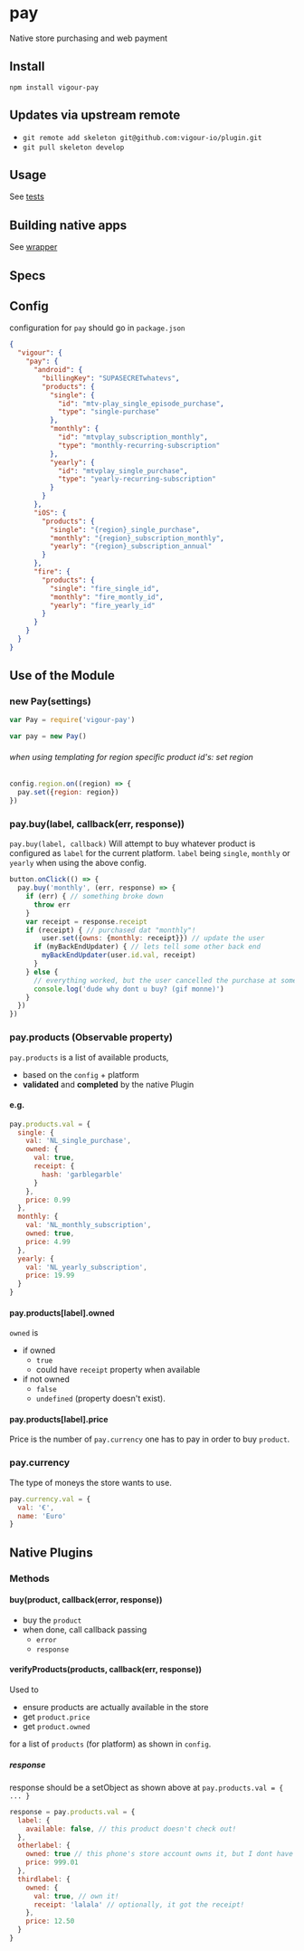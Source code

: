 # pay
Native store purchasing and web payment

## Install
`npm install vigour-pay`

## Updates via upstream remote

- `git remote add skeleton git@github.com:vigour-io/plugin.git`
- `git pull skeleton develop`

## Usage
See [tests](test)

## Building native apps
See [wrapper](http://github.com/vigour-io/vigour-native)

## Specs

## Config

configuration for `pay` should go in `package.json`

```json
{
  "vigour": {
    "pay": {
      "android": {
        "billingKey": "SUPASECRETwhatevs",
        "products": {
          "single": {
            "id": "mtv-play_single_episode_purchase",
            "type": "single-purchase"
          },
          "monthly": {
          	"id": "mtvplay_subscription_monthly",
            "type": "monthly-recurring-subscription"
          },
          "yearly": {
          	"id": "mtvplay_single_purchase",
            "type": "yearly-recurring-subscription"
          }
        }
      },
      "iOS": {
        "products": {
          "single": "{region}_single_purchase",
          "monthly": "{region}_subscription_monthly",
          "yearly": "{region}_subscription_annual"
        }
      },
      "fire": {
        "products": {
          "single": "fire_single_id",
          "monthly": "fire_montly_id",
          "yearly": "fire_yearly_id"
        }
      }
    }
  }
}
```

## Use of the Module

### new Pay(settings)
```javascript
var Pay = require('vigour-pay')

var pay = new Pay()
```
###### when using templating for region specific product id's: set region
```javascript
config.region.on((region) => {
  pay.set({region: region})
})
```

### pay.buy(label, callback(err, response))
`pay.buy(label, callback)` Will attempt to buy whatever product is configured as `label` for the current platform. `label` being `single`, `monthly` or `yearly` when using the above config.
```javascript
button.onClick(() => {
  pay.buy('monthly', (err, response) => {
    if (err) { // something broke down
      throw err
    }
    var receipt = response.receipt
    if (receipt) { // purchased dat "monthly"!
    	user.set({owns: {monthly: receipt}}) // update the user
      if (myBackEndUpdater) { // lets tell some other back end
        myBackEndUpdater(user.id.val, receipt)
      }
    } else {
      // everything worked, but the user cancelled the purchase at some point
      console.log('dude why dont u buy? (gif monne)')
    }
  })
})
```

### pay.products (Observable property)
`pay.products` is a list of available products,
- based on the `config` + platform
- __validated__ and __completed__ by the native Plugin

#### e.g.
```javascript
pay.products.val = {
  single: {
    val: 'NL_single_purchase',
    owned: {
      val: true,
      receipt: {
        hash: 'garblegarble'
      }
    },
    price: 0.99
  },
  monthly: {
    val: 'NL_monthly_subscription',
    owned: true,
    price: 4.99
  },
  yearly: {
    val: 'NL_yearly_subscription',
    price: 19.99
  }
}
```

#### pay.products[label].owned
`owned` is
- if owned
  - `true`
  - could have `receipt` property when available
- if not owned
  - `false`
  - `undefined` (property doesn't exist).

#### pay.products[label].price

Price is the number of `pay.currency` one has to pay in order to buy `product`.

### pay.currency

The type of moneys the store wants to use.

```javascript
pay.currency.val = {
  val: '€',
  name: 'Euro'
}
```

## Native Plugins

### Methods

#### buy(product, callback(error, response))

- buy the `product`
- when done, call callback passing
  - `error`
  - `response`

#### verifyProducts(products, callback(err, response))

Used to

- ensure products are actually available in the store
- get `product.price`
- get `product.owned`

for a list of `products` (for platform) as shown in `config`.

##### response

response should be a setObject as shown above at `pay.products.val = { ... }`

```javascript
response = pay.products.val = {
  label: {
    available: false, // this product doesn't check out!
  },
  otherlabel: {
    owned: true // this phone's store account owns it, but I dont have a receipt
    price: 999.01
  },
  thirdlabel: {
    owned: {
      val: true, // own it!
      receipt: 'lalala' // optionally, it got the receipt!
    },
    price: 12.50
  }
}
```
